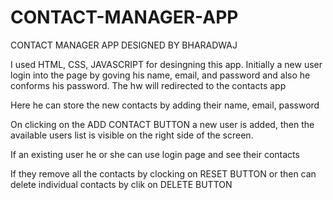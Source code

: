 # CONTACT-MANAGER-APP
CONTACT MANAGER APP DESIGNED BY BHARADWAJ

I used HTML, CSS, JAVASCRIPT for desingning this app.
Initially a new user login into the page by goving his name, email, and password and also he conforms his password.
The hw will redirected to the contacts app 

Here he can store the new contacts by adding their name, email, password 

On clicking on the ADD CONTACT BUTTON a new user is added, then the available users list is visible on the right side of the screen.

If an existing user he or she can use login page and see their contacts

If they remove all the contacts by clocking on RESET BUTTON or then can delete individual contacts by clik on DELETE BUTTON
